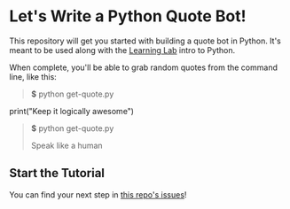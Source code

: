 # Let's Write a Python Quote Bot!

This repository will get you started with building a quote bot in Python. It's meant to be used along with the [Learning Lab](https://lab.github.com) intro to Python.

When complete, you'll be able to grab random quotes from the command line, like this:

> **$** python get-quote.py
> 
print("Keep it logically awesome")
> 
> **$** python get-quote.py
> 
> Speak like a human

## Start the Tutorial

You can find your next step in [this repo's issues](../../issues/)!
